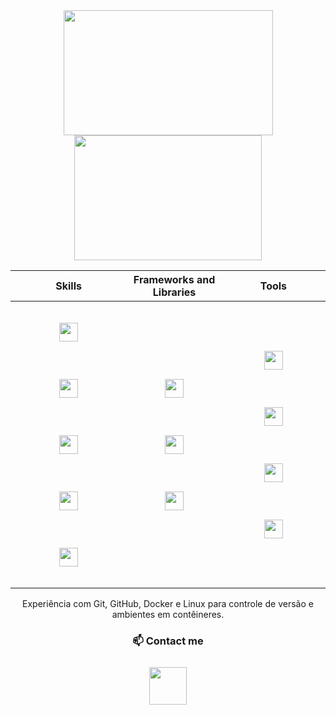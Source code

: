 <div align="center">
<a href="https://github.com/gabriecgaldino">
        <img src="https://github-readme-stats.vercel.app/api?username=gabriecgaldino&show_icons=true&theme=radical" style="height: 200px; width: 335px;"/>
</a>
<a href="https://github.com/gabriecgaldino">
        <img src="https://github-readme-stats.vercel.app/api/top-langs/?username=gabriecgaldino&layout=compact&theme=radical" style="height: 200px; width: 300px;"/>
</a>
</br>
<table>
        <tr>
                <th>
                        Skills
                </th>
                <th>
                        Frameworks and Libraries
                </th>
                <th>
                        Tools  
                </th>
        </tr>
        <tbody>
                <tr>
                        <th>
                              <img src="https://cdn.jsdelivr.net/gh/devicons/devicon/icons/python/python-original.svg" width="30" height="30" style="margin: 30px;"/>
                              <img src="https://cdn.jsdelivr.net/gh/devicons/devicon/icons/javascript/javascript-original.svg" width="30" height="30" style="margin: 30px;"/>
                              <img src="https://cdn.jsdelivr.net/gh/devicons/devicon/icons/mysql/mysql-original.svg" width="30" height="30" style="margin: 30px;"/>
                              <img src="https://cdn.jsdelivr.net/gh/devicons/devicon/icons/html5/html5-original.svg" width="30" height="30" style="margin: 30px;"/>
                              <img src="https://cdn.jsdelivr.net/gh/devicons/devicon/icons/css3/css3-original.svg" width="30" height="30" style="margin: 30px;"/>     
                        </th>
                        <th>
                              <img src="https://cdn.jsdelivr.net/gh/devicons/devicon/icons/django/django-plain.svg" width="30" height="30" style="margin: 30px;"/>
                              <img src="https://cdn.jsdelivr.net/gh/devicons/devicon/icons/bootstrap/bootstrap-plain.svg" width="30" height="30" style="margin: 30px;"/>   
                              <img src="https://upload-icon.s3.us-east-2.amazonaws.com/uploads/icons/png/15484977381551942825-512.png" width="30" height="30" style="margin:30px;"/>
                        </th>
                        <th>
                               <img src="https://cdn.jsdelivr.net/gh/devicons/devicon/icons/git/git-original.svg" width="30" height="30" style="margin: 30px;"/>
                               <img src="https://cdn.jsdelivr.net/gh/devicons/devicon/icons/github/github-original.svg" width="30" height="30" style="margin: 30px;"/>
                               <img src="https://cdn.jsdelivr.net/gh/devicons/devicon/icons/docker/docker-original.svg" width="30" height="30" style="margin: 30px;"/>
                               <img src="https://cdn.jsdelivr.net/gh/devicons/devicon/icons/linux/linux-original.svg" width="30" height="30" style="margin: 30px;"/>
                        </th>
                </tr>
        </tbody>
</table>

<p>Experiência com Git, GitHub, Docker e Linux para controle de versão e ambientes em contêineres.</p>

### 📫 Contact me
<div style="display: flex; justify-content: center; margin-bottom: 20px;">
  <a href="https://www.linkedin.com/in/seu-usuario" target="_blank">
      <img src="https://cdn.jsdelivr.net/gh/devicons/devicon/icons/linkedin/linkedin-original.svg" width="60" height="60" style="margin: 10px;"/>
  </a>


</div>
